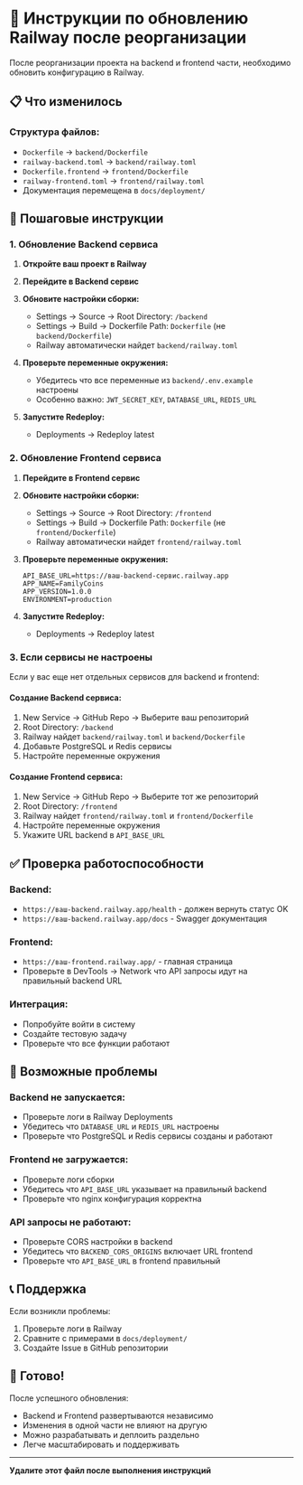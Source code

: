 # 🔄 Инструкции по обновлению Railway после реорганизации

После реорганизации проекта на backend и frontend части, необходимо обновить конфигурацию в Railway.

## 📋 Что изменилось

### Структура файлов:
- `Dockerfile` → `backend/Dockerfile`
- `railway-backend.toml` → `backend/railway.toml`
- `Dockerfile.frontend` → `frontend/Dockerfile`
- `railway-frontend.toml` → `frontend/railway.toml`
- Документация перемещена в `docs/deployment/`

## 🚀 Пошаговые инструкции

### 1. Обновление Backend сервиса

1. **Откройте ваш проект в Railway**
2. **Перейдите в Backend сервис**
3. **Обновите настройки сборки:**
   - Settings → Source → Root Directory: `/backend`
   - Settings → Build → Dockerfile Path: `Dockerfile` (не `backend/Dockerfile`)
   - Railway автоматически найдет `backend/railway.toml`

4. **Проверьте переменные окружения:**
   - Убедитесь что все переменные из `backend/.env.example` настроены
   - Особенно важно: `JWT_SECRET_KEY`, `DATABASE_URL`, `REDIS_URL`

5. **Запустите Redeploy:**
   - Deployments → Redeploy latest

### 2. Обновление Frontend сервиса

1. **Перейдите в Frontend сервис**
2. **Обновите настройки сборки:**
   - Settings → Source → Root Directory: `/frontend`
   - Settings → Build → Dockerfile Path: `Dockerfile` (не `frontend/Dockerfile`)
   - Railway автоматически найдет `frontend/railway.toml`

3. **Проверьте переменные окружения:**
   ```env
   API_BASE_URL=https://ваш-backend-сервис.railway.app
   APP_NAME=FamilyCoins
   APP_VERSION=1.0.0
   ENVIRONMENT=production
   ```

4. **Запустите Redeploy:**
   - Deployments → Redeploy latest

### 3. Если сервисы не настроены

Если у вас еще нет отдельных сервисов для backend и frontend:

#### Создание Backend сервиса:
1. New Service → GitHub Repo → Выберите ваш репозиторий
2. Root Directory: `/backend`
3. Railway найдет `backend/railway.toml` и `backend/Dockerfile`
4. Добавьте PostgreSQL и Redis сервисы
5. Настройте переменные окружения

#### Создание Frontend сервиса:
1. New Service → GitHub Repo → Выберите тот же репозиторий
2. Root Directory: `/frontend`
3. Railway найдет `frontend/railway.toml` и `frontend/Dockerfile`
4. Настройте переменные окружения
5. Укажите URL backend в `API_BASE_URL`

## ✅ Проверка работоспособности

### Backend:
- `https://ваш-backend.railway.app/health` - должен вернуть статус OK
- `https://ваш-backend.railway.app/docs` - Swagger документация

### Frontend:
- `https://ваш-frontend.railway.app/` - главная страница
- Проверьте в DevTools → Network что API запросы идут на правильный backend URL

### Интеграция:
- Попробуйте войти в систему
- Создайте тестовую задачу
- Проверьте что все функции работают

## 🐛 Возможные проблемы

### Backend не запускается:
- Проверьте логи в Railway Deployments
- Убедитесь что `DATABASE_URL` и `REDIS_URL` настроены
- Проверьте что PostgreSQL и Redis сервисы созданы и работают

### Frontend не загружается:
- Проверьте логи сборки
- Убедитесь что `API_BASE_URL` указывает на правильный backend
- Проверьте что nginx конфигурация корректна

### API запросы не работают:
- Проверьте CORS настройки в backend
- Убедитесь что `BACKEND_CORS_ORIGINS` включает URL frontend
- Проверьте что `API_BASE_URL` в frontend правильный

## 📞 Поддержка

Если возникли проблемы:
1. Проверьте логи в Railway
2. Сравните с примерами в `docs/deployment/`
3. Создайте Issue в GitHub репозитории

## 🎉 Готово!

После успешного обновления:
- Backend и Frontend развертываются независимо
- Изменения в одной части не влияют на другую
- Можно разрабатывать и деплоить раздельно
- Легче масштабировать и поддерживать

---

**Удалите этот файл после выполнения инструкций**
